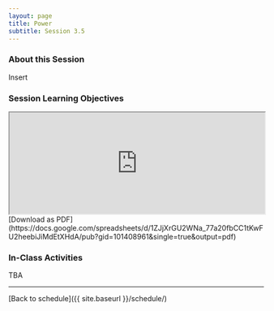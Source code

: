 ```yaml
---
layout: page
title: Power
subtitle: Session 3.5
---
```


### About this Session

Insert

### Session Learning Objectives
<iframe width="100%" height="200" src="https://docs.google.com/spreadsheets/d/1ZJjXrGU2WNa_77a20fbCC1tKwFU2heebiJiMdEtXHdA/pubhtml?gid=101408961&amp;single=true&amp;widget=true&amp;headers=false"></iframe>
[Download as PDF](https://docs.google.com/spreadsheets/d/1ZJjXrGU2WNa_77a20fbCC1tKwFU2heebiJiMdEtXHdA/pub?gid=101408961&single=true&output=pdf)

### In-Class Activities

TBA

* * *

[Back to schedule]({{ site.baseurl }}/schedule/)